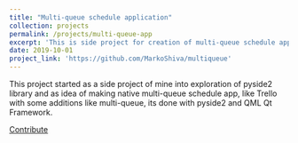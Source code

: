 ```yaml
---
title: "Multi-queue schedule application"
collection: projects
permalink: /projects/multi-queue-app
excerpt: 'This is side project for creation of multi-queue schedule app with pyside2 and QML Qt Framework.'
date: 2019-10-01
project_link: 'https://github.com/MarkoShiva/multiqueue'
---
```


This project started as a side project of mine into exploration of pyside2 library 
and as idea of making native multi-queue schedule app, like Trello with some additions like multi-queue,
 its done with pyside2 and QML Qt Framework.

[Contribute](https://github.com/MarkoShiva/multiqueue)

